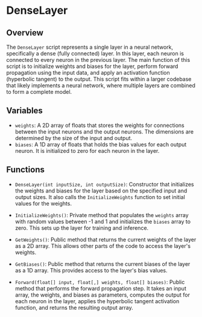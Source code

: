 # DenseLayer

## Overview
The `DenseLayer` script represents a single layer in a neural network, specifically a dense (fully connected) layer. In this layer, each neuron is connected to every neuron in the previous layer. The main function of this script is to initialize weights and biases for the layer, perform forward propagation using the input data, and apply an activation function (hyperbolic tangent) to the output. This script fits within a larger codebase that likely implements a neural network, where multiple layers are combined to form a complete model.

## Variables
- `weights`: A 2D array of floats that stores the weights for connections between the input neurons and the output neurons. The dimensions are determined by the size of the input and output.
- `biases`: A 1D array of floats that holds the bias values for each output neuron. It is initialized to zero for each neuron in the layer.

## Functions
- `DenseLayer(int inputSize, int outputSize)`: Constructor that initializes the weights and biases for the layer based on the specified input and output sizes. It also calls the `InitializeWeights` function to set initial values for the weights.
  
- `InitializeWeights()`: Private method that populates the `weights` array with random values between -1 and 1 and initializes the `biases` array to zero. This sets up the layer for training and inference.

- `GetWeights()`: Public method that returns the current weights of the layer as a 2D array. This allows other parts of the code to access the layer's weights.

- `GetBiases()`: Public method that returns the current biases of the layer as a 1D array. This provides access to the layer's bias values.

- `Forward(float[] input, float[,] weights, float[] biases)`: Public method that performs the forward propagation step. It takes an input array, the weights, and biases as parameters, computes the output for each neuron in the layer, applies the hyperbolic tangent activation function, and returns the resulting output array.